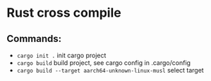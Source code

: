 # Rust cross compile

## Commands:

 - `cargo init .` init cargo project
 - `cargo build` build project, see cargo config in .cargo/config
 - `cargo build --target aarch64-unknown-linux-musl` select target

